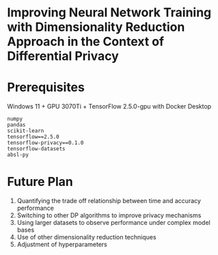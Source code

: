 # Improving Neural Network Training with Dimensionality Reduction Approach in the Context of Differential Privacy

# Prerequisites
Windows 11 + GPU 3070Ti + TensorFlow 2.5.0-gpu with Docker Desktop
```
numpy
pandas
scikit-learn
tensorflow==2.5.0
tensorflow-privacy==0.1.0
tensorflow-datasets
absl-py

```
# Future Plan
1. Quantifying the trade off relationship between time and accuracy performance
2. Switching to other DP algorithms to improve privacy mechanisms
3. Using larger datasets to observe performance under complex model bases
4. Use of other dimensionality reduction techniques
5. Adjustment of hyperparameters
